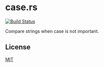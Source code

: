 # case.rs

[![Build Status](https://travis-ci.org/seanmonstar/case.rs.svg?branch=master)](https://travis-ci.org/seanmonstar/case.rs)

Compare strings when case is not important.

## License

[MIT](./LICENSE)
